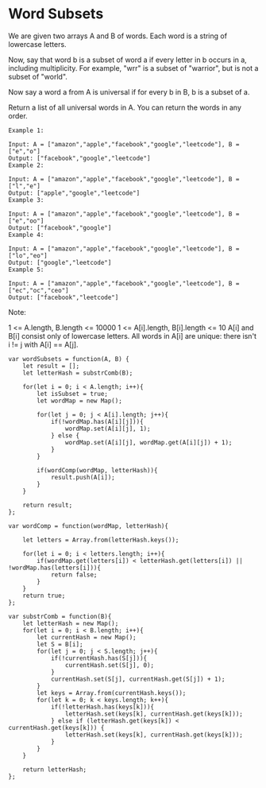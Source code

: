 # Word Subsets

We are given two arrays A and B of words.  Each word is a string of lowercase letters.

Now, say that word b is a subset of word a if every letter in b occurs in a, including multiplicity.  For example, "wrr" is a subset of "warrior", but is not a subset of "world".

Now say a word a from A is universal if for every b in B, b is a subset of a.

Return a list of all universal words in A.  You can return the words in any order.

```
Example 1:

Input: A = ["amazon","apple","facebook","google","leetcode"], B = ["e","o"]
Output: ["facebook","google","leetcode"]
Example 2:

Input: A = ["amazon","apple","facebook","google","leetcode"], B = ["l","e"]
Output: ["apple","google","leetcode"]
Example 3:

Input: A = ["amazon","apple","facebook","google","leetcode"], B = ["e","oo"]
Output: ["facebook","google"]
Example 4:

Input: A = ["amazon","apple","facebook","google","leetcode"], B = ["lo","eo"]
Output: ["google","leetcode"]
Example 5:

Input: A = ["amazon","apple","facebook","google","leetcode"], B = ["ec","oc","ceo"]
Output: ["facebook","leetcode"]
```

Note:

1 <= A.length, B.length <= 10000
1 <= A[i].length, B[i].length <= 10
A[i] and B[i] consist only of lowercase letters.
All words in A[i] are unique: there isn't i != j with A[i] == A[j].

```
var wordSubsets = function(A, B) {
    let result = [];
    let letterHash = substrComb(B);

    for(let i = 0; i < A.length; i++){
        let isSubset = true;
        let wordMap = new Map();

        for(let j = 0; j < A[i].length; j++){
            if(!wordMap.has(A[i][j])){
                wordMap.set(A[i][j], 1);
            } else {
                wordMap.set(A[i][j], wordMap.get(A[i][j]) + 1);
            }
        }    

        if(wordComp(wordMap, letterHash)){
            result.push(A[i]);
        }
    }

    return result;
};

var wordComp = function(wordMap, letterHash){

    let letters = Array.from(letterHash.keys());

    for(let i = 0; i < letters.length; i++){
        if(wordMap.get(letters[i]) < letterHash.get(letters[i]) || !wordMap.has(letters[i])){
            return false;
        }
    }
    return true;
};

var substrComb = function(B){
    let letterHash = new Map();
    for(let i = 0; i < B.length; i++){
        let currentHash = new Map();
        let S = B[i];
        for(let j = 0; j < S.length; j++){
            if(!currentHash.has(S[j])){
                currentHash.set(S[j], 0);
            }
            currentHash.set(S[j], currentHash.get(S[j]) + 1);
        }
        let keys = Array.from(currentHash.keys());
        for(let k = 0; k < keys.length; k++){
            if(!letterHash.has(keys[k])){
                letterHash.set(keys[k], currentHash.get(keys[k]));
            } else if (letterHash.get(keys[k]) < currentHash.get(keys[k])) {
                letterHash.set(keys[k], currentHash.get(keys[k]));
            }
        }
    }

    return letterHash;
};
```
